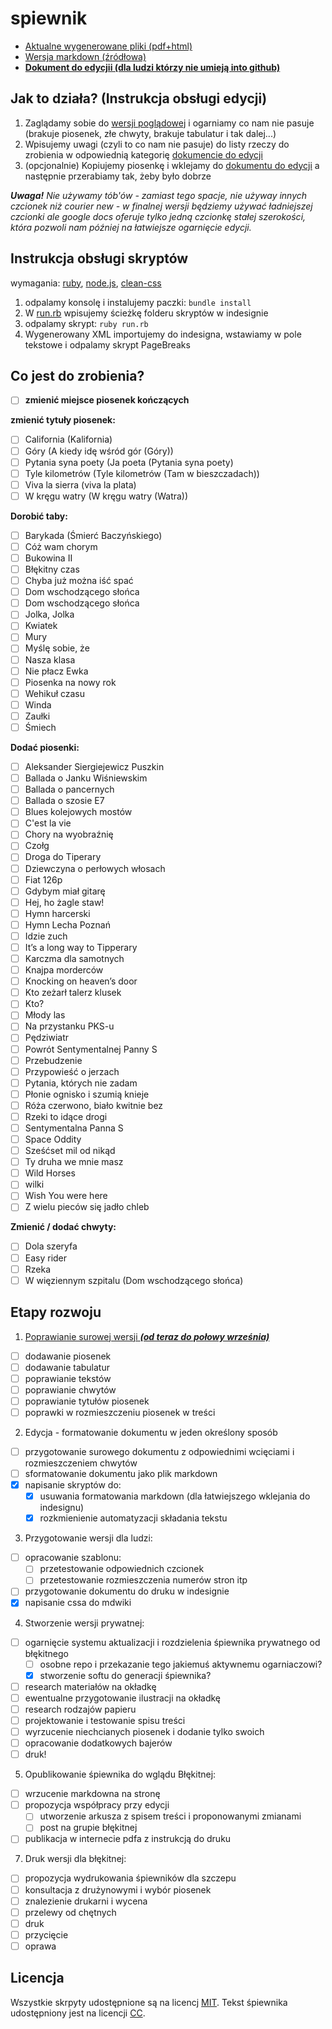 # spiewnik

- [Aktualne wygenerowane pliki (pdf+html)](https://github.com/iansowinski/spiewnik/releases)
- [Wersja markdown (źródłowa)](https://github.com/iansowinski/spiewnik/blob/master/spiewnik.md)
- **[Dokument do edycjii (dla ludzi którzy nie umieją into github)](https://docs.google.com/document/d/1uRUAUEv_SaCI_815sAskEVCUBoUeLJSJrEcUolSJ8Oc/edit?usp=sharing)**

## Jak to działa? (Instrukcja obsługi edycji)

1. Zaglądamy sobie do [wersji poglądowej](https://github.com/iansowinski/spiewnik/releases) i ogarniamy co nam nie pasuje (brakuje piosenek, złe chwyty, brakuje tabulatur i tak dalej...)
2. Wpisujemy uwagi (czyli to co nam nie pasuje) do listy rzeczy do zrobienia w odpowiednią kategorię [dokumencie do edycji](https://docs.google.com/document/d/1uRUAUEv_SaCI_815sAskEVCUBoUeLJSJrEcUolSJ8Oc/edit?usp=sharing)
3. (opcjonalnie) Kopiujemy piosenkę i wklejamy do [dokumentu do edycji](https://docs.google.com/document/d/1uRUAUEv_SaCI_815sAskEVCUBoUeLJSJrEcUolSJ8Oc/edit?usp=sharing) a następnie przerabiamy tak, żeby było dobrze

**_Uwaga!_** _Nie używamy tób'ów - zamiast tego spacje, nie używay innych czcionek niż courier new - w finalnej wersji będziemy używać ładniejszej czcionki ale google docs oferuje tylko jedną czcionkę stałej szerokości, która pozwoli nam później na łatwiejsze ogarnięcie edycji._

## Instrukcja obsługi skryptów

wymagania: [ruby](https://www.ruby-lang.org/en/), [node.js](https://nodejs.org/en/), [clean-css](https://github.com/jakubpawlowicz/clean-css)

1. odpalamy konsolę i instalujemy paczki: `bundle install`
2. W [run.rb](https://github.com/iansowinski/spiewnik/blob/master/run.rb) wpisujemy ścieżkę folderu skryptów w indesignie
3. odpalamy skrypt: `ruby run.rb`
4. Wygenerowany XML importujemy do indesigna, wstawiamy w pole tekstowe i odpalamy skrypt PageBreaks

## Co jest do zrobienia?

- [ ] **zmienić miejsce piosenek kończących**

**zmienić tytuły piosenek:**

- [ ] California (Kalifornia)
- [ ] Góry (A kiedy idę wśród gór (Góry))
- [ ] Pytania syna poety (Ja poeta (Pytania syna poety)
- [ ] Tyle kilometrów (Tyle kilometrów (Tam w bieszczadach))
- [ ] Viva la sierra (viva la plata)
- [ ] W kręgu watry (W kręgu watry (Watra))

**Dorobić taby:**

- [ ] Barykada (Śmierć Baczyńskiego)
- [ ] Cóż wam chorym
- [ ] Bukowina II
- [ ] Błękitny czas
- [ ] Chyba już można iść spać
- [ ] Dom wschodzącego słońca
- [ ] Dom wschodzącego słońca
- [ ] Jolka, Jolka
- [ ] Kwiatek
- [ ] Mury
- [ ] Myślę sobie, że
- [ ] Nasza klasa
- [ ] Nie płacz Ewka
- [ ] Piosenka na nowy rok
- [ ] Wehikuł czasu
- [ ] Winda
- [ ] Zaułki
- [ ] Śmiech

**Dodać piosenki:**

- [ ] Aleksander Siergiejewicz Puszkin
- [ ] Ballada o Janku Wiśniewskim
- [ ] Ballada o pancernych
- [ ] Ballada o szosie E7
- [ ] Blues kolejowych mostów
- [ ] C'est la vie
- [ ] Chory na wyobraźnię
- [ ] Czołg
- [ ] Droga do Tiperary
- [ ] Dziewczyna o perłowych włosach
- [ ] Fiat 126p
- [ ] Gdybym miał gitarę
- [ ] Hej, ho żagle staw!
- [ ] Hymn harcerski
- [ ] Hymn Lecha Poznań
- [ ] Idzie zuch
- [ ] It’s a long way to Tipperary
- [ ] Karczma dla samotnych
- [ ] Knajpa morderców
- [ ] Knocking on heaven’s door
- [ ] Kto zeżarł talerz klusek
- [ ] Kto?
- [ ] Młody las
- [ ] Na przystanku PKS-u
- [ ] Pędziwiatr
- [ ] Powrót Sentymentalnej Panny S
- [ ] Przebudzenie
- [ ] Przypowieść o jerzach
- [ ] Pytania, których nie zadam
- [ ] Płonie ognisko i szumią knieje
- [ ] Róża czerwono, biało kwitnie bez
- [ ] Rzeki to idące drogi
- [ ] Sentymentalna Panna S
- [ ] Space Oddity
- [ ] Sześćset mil od nikąd
- [ ] Ty druha we mnie masz
- [ ] Wild Horses
- [ ] wilki
- [ ] Wish You were here
- [ ] Z wielu pieców się jadło chleb

**Zmienić / dodać chwyty:**

- [ ] Dola szeryfa
- [ ] Easy rider
- [ ] Rzeka
- [ ] W więziennym szpitalu (Dom wschodzącego słońca)

## Etapy rozwoju

1. [Poprawianie surowej wersji **_(od teraz do połowy września)_**](https://github.com/iansowinski/spiewnik#jak-to-działa)

  - [ ] dodawanie piosenek
  - [ ] dodawanie tabulatur
  - [ ] poprawianie tekstów
  - [ ] poprawianie chwytów
  - [ ] poprawianie tytułów piosenek
  - [ ] poprawki w rozmieszczeniu piosenek w treści

2. Edycja - formatowanie dokumentu w jeden określony sposób

  - [ ] przygotowanie surowego dokumentu z odpowiednimi wcięciami i rozmieszczeniem chwytów
  - [ ] sformatowanie dokumentu jako plik markdown
  - [x] napisanie skryptów do:
    - [x] usuwania formatowania markdown (dla łatwiejszego wklejania do indesignu)
    - [x] rozkmienienie automatyzacji składania tekstu

3. Przygotowanie wersji dla ludzi:

  - [ ] opracowanie szablonu:
    - [ ] przetestowanie odpowiednich czcionek
    - [ ] przetestowanie rozmieszczenia numerów stron itp
  - [ ] przygotowanie dokumentu do druku w indesignie
  - [x] napisanie cssa do mdwiki

4. Stworzenie wersji prywatnej:

  - [ ] ogarnięcie systemu aktualizacji i rozdzielenia śpiewnika prywatnego od błękitnego
    - [ ] osobne repo i przekazanie tego jakiemuś aktywnemu ogarniaczowi?
    - [x] stworzenie softu do generacji śpiewnika?
  - [ ] research materiałów na okładkę
  - [ ] ewentualne przygotowanie ilustracji na okładkę
  - [ ] research rodzajów papieru
  - [ ] projektowanie i testowanie spisu treści
  - [ ] wyrzucenie niechcianych piosenek i dodanie tylko swoich
  - [ ] opracowanie dodatkowych bajerów
  - [ ] druk!

5. Opublikowanie śpiewnika do wglądu Błękitnej:

  - [ ] wrzucenie markdowna na stronę
  - [ ] propozycja współpracy przy edycji
    - [ ] utworzenie arkusza z spisem treści i proponowanymi zmianami
    - [ ] post na grupie błękitnej
  - [ ] publikacja w internecie pdfa z instrukcją do druku

7. Druk wersji dla błękitnej:

  - [ ] propozycja wydrukowania śpiewników dla szczepu
  - [ ] konsultacja z drużynowymi i wybór piosenek
  - [ ] znalezienie drukarni i wycena
  - [ ] przelewy od chętnych
  - [ ] druk
  - [ ] przycięcie
  - [ ] oprawa

## Licencja

Wszystkie skrpyty udostępnione są na licencj [MIT](https://github.com/iansowinski/spiewnik/blob/master/license/MIT.txt). Tekst śpiewnika udostępniony jest na licencji [CC](https://github.com/iansowinski/spiewnik/blob/master/license/CC.txt).


